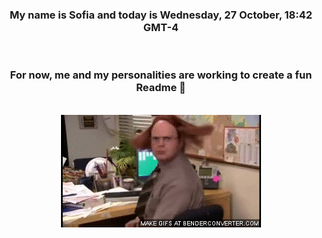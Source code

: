 


<div align="center">
<h3 >My name is Sofia and today is Wednesday, 27 October, 18:42 GMT-4</h3><br>
<h3 >For now, me and my personalities are working to create a fun Readme 👋
</h3><br>
<img src='img/dwight.gif' alt='working...'/>
</div>
